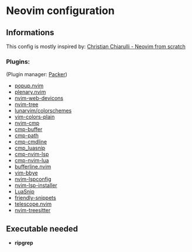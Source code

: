 # Neovim configuration

## Informations

This config is mostly inspired by: [Christian Chiarulli - Neovim from scratch](https://github.com/LunarVim/Neovim-from-scratch)

### Plugins:
  (Plugin manager: [Packer](https://github.com/wbthomason/packer.nvim))
  - [popup.nvim]()
  - [plenary.nvim]()
  - [nvim-web-devicons]()
  - [nvim-tree]()
  - [lunarvim/colorschemes]()
  - [vim-colors-plain]()
  - [nvim-cmp]()
  - [cmp-buffer]()
  - [cmp-path]()
  - [cmp-cmdline]()
  - [cmp_luasnip]()
  - [cmp-nvim-lsp]()
  - [cmp-nvim-lua]()
  - [bufferline.nvim]()
  - [vim-bbye]()
  - [nvim-lspconfig]()
  - [nvim-lsp-installer]()
  - [LuaSnip]()
  - [friendly-snippets]()
  - [telescope.nvim]()
  - [nvim-treesitter]()

## Executable needed
  - **ripgrep**
